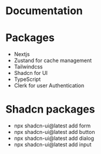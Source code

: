 # Documentation

# Packages

- Nextjs
- Zustand for cache management
- Tailwindcss
- Shadcn for UI
- TypeScript
- Clerk for user Authentication

# Shadcn packages

- npx shadcn-ui@latest add form
- npx shadcn-ui@latest add button
- npx shadcn-ui@latest add dialog
- npx shadcn-ui@latest add input
